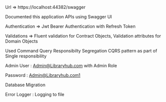 
Url => https://localhost:44382/swagger

Documented this application APIs using Swagger UI

Authentication => Jwt Bearer Authentication with Refresh Token

Validations => Fluent validation for Contract Objects, Validation attributes for Domain Objects

Used Command Query Responsibilty Segregation  CQRS pattern as part of Single responsibility

Admin User : Admin@Libraryhub.com with Admin Role

Password : Admin@Libraryhub.com1

Database Migration

Error Logger : Logging to file
